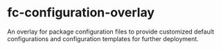 fc-configuration-overlay
========================

An overlay for package configuration files to provide customized default configurations and configuration templates for further deployment.
